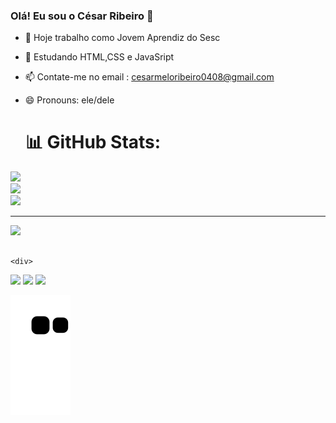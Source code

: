 ### Olá! Eu sou o César Ribeiro 👋

- 🔭 Hoje trabalho como Jovem Aprendiz do Sesc
- 🌱 Estudando HTML,CSS e JavaSript
- 📫 Contate-me no email : cesarmeloribeiro0408@gmail.com
- 😄 Pronouns: ele/dele

  # 📊 GitHub Stats:
![](https://github-readme-stats.vercel.app/api?username=CesarMribeiro&theme=tokyonight&hide_border=true&include_all_commits=true&count_private=false)<br/>
![](https://github-readme-streak-stats.herokuapp.com/?user=CesarMribeiro&theme=tokyonight&hide_border=true)<br/>
![](https://github-readme-stats.vercel.app/api/top-langs/?username=CesarMribeiro&theme=tokyonight&hide_border=true&include_all_commits=true&count_private=false&layout=compact)

---
[![](https://visitcount.itsvg.in/api?id=CesarMribeiro&icon=2&color=6)](https://visitcount.itsvg.in)

<!-- Proudly created with GPRM ( https://gprm.itsvg.in ) -->
  ##
  
  
  
    <div>
  <a href="https://www.instagram.com/cesar_ribeiro04/" target="_blank"><img src="https://img.shields.io/badge/-Instagram-%23E4405F?style=for-the-badge&logo=instagram&logoColor=white" target="_blank"></a>
  <a href = "mailto:cesarmeloribeiro0408@gmail.com" target="_blank"><img src="https://img.shields.io/badge/-Gmail-%23333?style=for-the-badge&logo=gmail&logoColor=white" target="_blank"></a>
  <a href="https://www.linkedin.com/in/cesar-melo-b8a986262/" target="_blank"><img src="https://img.shields.io/badge/-LinkedIn-%230077B5?style=for-the-badge&logo=linkedin&logoColor=white" target="_blank"></a> 
  </div>
  
 ![snake gif](https://github.com/CesarmRibeiro/CesarmRibeiro/blob/output/github-contribution-grid-snake.svg)


